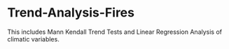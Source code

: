 # Trend-Analysis-Fires
This includes Mann Kendall Trend Tests and Linear Regression Analysis of climatic variables.
